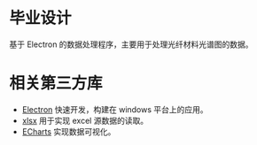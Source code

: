 # 毕业设计

基于 Electron 的数据处理程序，主要用于处理光纤材料光谱图的数据。

# 相关第三方库

- [Electron](http://electron.atom.io/) 快速开发，构建在 windows 平台上的应用。
- [xlsx](https://www.npmjs.com/package/xlsx) 用于实现 excel 源数据的读取。
- [ECharts](http://echarts.baidu.com/) 实现数据可视化。
